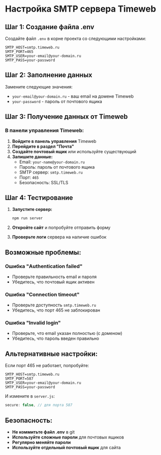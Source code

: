 # Настройка SMTP сервера Timeweb

## Шаг 1: Создание файла .env

Создайте файл `.env` в корне проекта со следующими настройками:

```env
SMTP_HOST=smtp.timeweb.ru
SMTP_PORT=465
SMTP_USER=your-email@your-domain.ru
SMTP_PASS=your-password
```

## Шаг 2: Заполнение данных

Замените следующие значения:

- `your-email@your-domain.ru` - ваш email на домене Timeweb
- `your-password` - пароль от почтового ящика

## Шаг 3: Получение данных от Timeweb

### В панели управления Timeweb:

1. **Войдите в панель управления** Timeweb
2. **Перейдите в раздел "Почта"**
3. **Создайте почтовый ящик** или используйте существующий
4. **Запишите данные:**
   - Email: `your-name@your-domain.ru`
   - Пароль: пароль от почтового ящика
   - SMTP сервер: `smtp.timeweb.ru`
   - Порт: `465`
   - Безопасность: SSL/TLS

## Шаг 4: Тестирование

1. **Запустите сервер:**
   ```bash
   npm run server
   ```

2. **Откройте сайт** и попробуйте отправить форму

3. **Проверьте логи** сервера на наличие ошибок

## Возможные проблемы:

### Ошибка "Authentication failed"
- Проверьте правильность email и пароля
- Убедитесь, что почтовый ящик активен

### Ошибка "Connection timeout"
- Проверьте доступность `smtp.timeweb.ru`
- Убедитесь, что порт 465 не заблокирован

### Ошибка "Invalid login"
- Проверьте, что email указан полностью (с доменом)
- Убедитесь, что пароль введен правильно

## Альтернативные настройки:

Если порт 465 не работает, попробуйте:

```env
SMTP_HOST=smtp.timeweb.ru
SMTP_PORT=587
SMTP_USER=your-email@your-domain.ru
SMTP_PASS=your-password
```

И измените в `server.js`:
```javascript
secure: false, // для порта 587
```

## Безопасность:

- **Не коммитьте файл .env** в git
- **Используйте сложные пароли** для почтовых ящиков
- **Регулярно меняйте пароли**
- **Используйте отдельный почтовый ящик** для сайта 